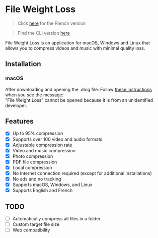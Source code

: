# File Weight Loss
> Click [here](https://github.com/el2zay/fileweightloss/blob/main/README_FR.md") for the French version

> Find the CLI version [here](https://github.com/el2zay/fileweightloss_cli)

File Weight Loss is an application for macOS, Windows and Linux that allows you to compress videos and music with minimal quality loss.

## Installation
### macOS
After downloading and opening the .dmg file: Follow [these instructions](https://support.apple.com/en-us/guide/mac-help/mchleab3a043/mac) when you see the message:<br>
"File Weight Loss" cannot be opened because it is from an unidentified developer.

## Features
- [X] Up to 95% compression
- [X] Supports over 100 video and audio formats
- [X] Adjustable compression rate
- [X] Video and music compression
- [X] Photo compression
- [X] PDF file compression
- [X] Local compression
- [X] No Internet connection required (except for additional installations)
- [X] No ads and no tracking
- [X] Supports macOS, Windows, and Linux
- [X] Supports English and French

## TODO
- [ ] Automatically compress all files in a folder
- [ ] Custom target file size
- [ ] Web compatibility
